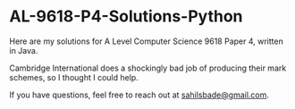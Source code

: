 # AL-9618-P4-Solutions-Python
Here are my solutions for A Level Computer Science 9618 Paper 4, written in Java.

Cambridge International does a shockingly bad job of producing their mark schemes, so I thought I could help.

If you have questions, feel free to reach out at sahilsbade@gmail.com.
